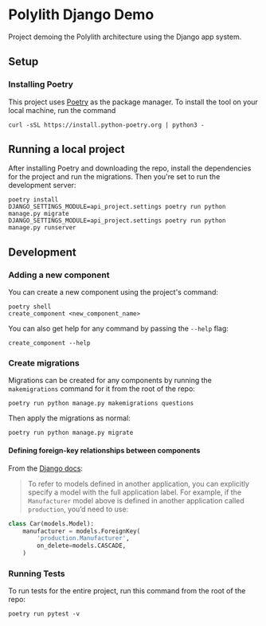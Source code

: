 # Polylith Django Demo

Project demoing the Polylith architecture using the Django app system.

## Setup

### Installing Poetry

This project uses [Poetry]() as the package manager. To install the tool on your local machine, run the command

```shell
curl -sSL https://install.python-poetry.org | python3 -
```

## Running a local project

After installing Poetry and downloading the repo, install the dependencies for the project and run the migrations. Then you're set to run the development server:

```shell
poetry install
DJANGO_SETTINGS_MODULE=api_project.settings poetry run python manage.py migrate
DJANGO_SETTINGS_MODULE=api_project.settings poetry run python manage.py runserver
```

## Development

### Adding a new component

You can create a new component using the project's command:

```shell
poetry shell
create_component <new_component_name>
```

You can also get help for any command by passing the `--help` flag:

```shell
create_component --help
```

### Create migrations

Migrations can be created for any components by running the `makemigrations` command for it from the root of the repo:

```shell
poetry run python manage.py makemigrations questions
```

Then apply the migrations as normal:

```shell
poetry run python manage.py migrate
```

#### Defining foreign-key relationships between components

From the [Django docs](https://docs.djangoproject.com/en/4.1/ref/models/fields/#foreignkey):

> To refer to models defined in another application, you can explicitly specify a model with the full application label. For example, if the `Manufacturer` model above is defined in another application called `production`, you’d need to use:

```python
class Car(models.Model):
    manufacturer = models.ForeignKey(
        'production.Manufacturer',
        on_delete=models.CASCADE,
    )
```

### Running Tests

To run tests for the entire project, run this command from the root of the repo:

```shell
poetry run pytest -v
```
